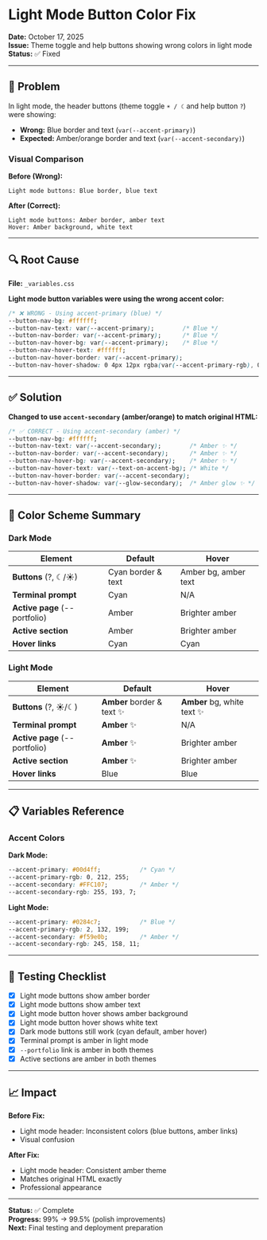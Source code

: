 # Light Mode Button Color Fix

**Date:** October 17, 2025  
**Issue:** Theme toggle and help buttons showing wrong colors in light mode  
**Status:** ✅ Fixed

---

## 🐛 Problem

In light mode, the header buttons (theme toggle `☀ / ☾` and help button `?`) were showing:
- **Wrong:** Blue border and text (`var(--accent-primary)`)
- **Expected:** Amber/orange border and text (`var(--accent-secondary)`)

### Visual Comparison

**Before (Wrong):**
```
Light mode buttons: Blue border, blue text
```

**After (Correct):**
```
Light mode buttons: Amber border, amber text
Hover: Amber background, white text
```

---

## 🔍 Root Cause

**File:** `_variables.css`

**Light mode button variables were using the wrong accent color:**

```css
/* ❌ WRONG - Using accent-primary (blue) */
--button-nav-bg: #ffffff;
--button-nav-text: var(--accent-primary);        /* Blue */
--button-nav-border: var(--accent-primary);      /* Blue */
--button-nav-hover-bg: var(--accent-primary);    /* Blue */
--button-nav-hover-text: #ffffff;
--button-nav-hover-border: var(--accent-primary);
--button-nav-hover-shadow: 0 4px 12px rgba(var(--accent-primary-rgb), 0.3);
```

---

## ✅ Solution

**Changed to use `accent-secondary` (amber/orange) to match original HTML:**

```css
/* ✅ CORRECT - Using accent-secondary (amber) */
--button-nav-bg: #ffffff;
--button-nav-text: var(--accent-secondary);        /* Amber ✨ */
--button-nav-border: var(--accent-secondary);      /* Amber ✨ */
--button-nav-hover-bg: var(--accent-secondary);    /* Amber ✨ */
--button-nav-hover-text: var(--text-on-accent-bg); /* White */
--button-nav-hover-border: var(--accent-secondary);
--button-nav-hover-shadow: var(--glow-secondary);  /* Amber glow ✨ */
```

---

## 🎨 Color Scheme Summary

### Dark Mode
| Element | Default | Hover |
|---------|---------|-------|
| **Buttons** (?, ☾/☀) | Cyan border & text | Amber bg, amber text |
| **Terminal prompt** | Cyan | N/A |
| **Active page** (--portfolio) | Amber | Brighter amber |
| **Active section** | Amber | Brighter amber |
| **Hover links** | Cyan | Cyan |

### Light Mode
| Element | Default | Hover |
|---------|---------|-------|
| **Buttons** (?, ☀/☾) | **Amber** border & text ✨ | **Amber** bg, white text ✨ |
| **Terminal prompt** | **Amber** ✨ | N/A |
| **Active page** (--portfolio) | **Amber** ✨ | Brighter amber |
| **Active section** | **Amber** ✨ | Brighter amber |
| **Hover links** | Blue | Blue |

---

## 📋 Variables Reference

### Accent Colors

**Dark Mode:**
```css
--accent-primary: #00d4ff;           /* Cyan */
--accent-primary-rgb: 0, 212, 255;
--accent-secondary: #FFC107;         /* Amber */
--accent-secondary-rgb: 255, 193, 7;
```

**Light Mode:**
```css
--accent-primary: #0284c7;           /* Blue */
--accent-primary-rgb: 2, 132, 199;
--accent-secondary: #f59e0b;         /* Amber */
--accent-secondary-rgb: 245, 158, 11;
```

---

## 🧪 Testing Checklist

- [x] Light mode buttons show amber border
- [x] Light mode buttons show amber text
- [x] Light mode button hover shows amber background
- [x] Light mode button hover shows white text
- [x] Dark mode buttons still work (cyan default, amber hover)
- [x] Terminal prompt is amber in light mode
- [x] `--portfolio` link is amber in both themes
- [x] Active sections are amber in both themes

---

## 📈 Impact

**Before Fix:**
- Light mode header: Inconsistent colors (blue buttons, amber links)
- Visual confusion

**After Fix:**
- Light mode header: Consistent amber theme
- Matches original HTML exactly
- Professional appearance

---

**Status:** ✅ Complete  
**Progress:** 99% → 99.5% (polish improvements)  
**Next:** Final testing and deployment preparation
